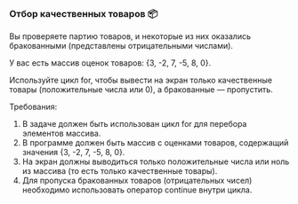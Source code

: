 
### Отбор качественных товаров 📦

Вы проверяете партию товаров, и некоторые из них оказались бракованными (представлены отрицательными числами).

У вас есть массив оценок товаров: {3, -2, 7, -5, 8, 0}.

Используйте цикл for, чтобы вывести на экран только качественные товары (положительные числа или 0), а бракованные — пропустить.

Требования:
1. В задаче должен быть использован цикл for для перебора элементов массива. 
2. В программе должен быть массив с оценками товаров, содержащий значения {3, -2, 7, -5, 8, 0}. 
3. На экран должны выводиться только положительные числа или ноль из массива (то есть только качественные товары). 
4. Для пропуска бракованных товаров (отрицательных чисел) необходимо использовать оператор continue внутри цикла.